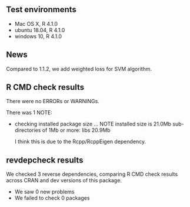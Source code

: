 ## Test environments
* Mac OS X, R 4.1.0
* ubuntu 18.04, R 4.1.0
* windows 10, R 4.1.0

## News
Compared to 1.1.2, we add weighted loss for SVM algorithm.

## R CMD check results
There were no ERRORs or WARNINGs.

There was 1 NOTE:
* checking installed package size ... NOTE
  installed size is 21.0Mb
  sub-directories of 1Mb or more:
    libs  20.9Mb
    
  I think this is due to the Rcpp/RcppEigen dependency.

## revdepcheck results

We checked 3 reverse dependencies, comparing R CMD check results across CRAN and dev versions of this package.

 * We saw 0 new problems
 * We failed to check 0 packages

